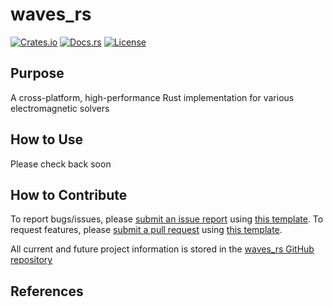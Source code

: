 # waves_rs

[![Crates.io](https://img.shields.io/crates/v/waves_rs)](https://crates.io/crates/waves_rs)
[![Docs.rs](https://img.shields.io/docsrs/waves_rs)](https://docs.rs/crate/waves_rs)
[![License](https://img.shields.io/crates/l/waves_rs)](https://github.com/samwyss/waves_rs)

## Purpose
A cross-platform, high-performance Rust implementation for various electromagnetic solvers

## How to Use
Please check back soon

## How to Contribute
To report bugs/issues, please [submit an issue report](https://github.com/samwyss/waves_rs/issues) using [this template](.github/templates/issue_report.md). To request features, please [submit a pull request](https://github.com/samwyss/waves_rs/pulls) using [this template](./.github/templates/pull_request.md).
 
All current and future project information is stored in the [waves_rs GitHub repository](https://github.com/samwyss/waves_rs)

## References